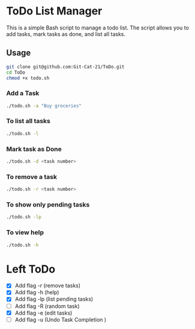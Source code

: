 # ToDo List Manager

This is a simple Bash script to manage a todo list. The script allows you to add tasks, mark tasks as done, and list all tasks.

## Usage
```bash
git clone git@github.com:Git-Cat-21/ToDo.git
cd ToDo
chmod +x todo.sh
```

### Add a Task
```bash
./todo.sh -a "Buy groceries"
```

### To list all tasks
```bash
./todo.sh -l
```

### Mark task as Done
```bash
./todo.sh -d <task number>
```

### To remove a task
```bash
./todo.sh -r <task number>
```

### To show only pending tasks
```bash
./todo.sh -lp
```

### To view help
```bash
./todo.sh -h
```

# Left ToDo
- [x] Add flag -r (remove tasks)
- [x] Add flag -h (help) 
- [x] Add flag -lp (list pending tasks)
- [ ] Add flag -R (random task)
- [x] Add flag -e (edit tasks)
- [ ] Add flag -u (Undo Task Completion )